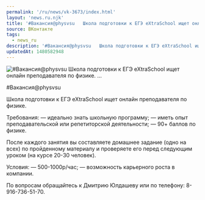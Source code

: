 ```yaml
---
permalink: '/ru/news/vk-3673/index.html'
layout: 'news.ru.njk'
title: '#Вакансия@physvsu   Школа подготовки к ЕГЭ eXtraSchool ищет онлайн преподавателя по физике. '
source: ВКонтакте
tags:
  - news_ru
description: '#Вакансия@physvsu   Школа подготовки к ЕГЭ eXtraSchool ищет онлайн преподавателя по физике. …'
updatedAt: 1480582948
---
```

![#Вакансия@physvsu   Школа подготовки к ЕГЭ eXtraSchool ищет онлайн преподавателя по физике. …](https://sun9-27.userapi.com/impf/c636330/v636330501/56736/jsVvpntoO5U.jpg?size=1280x853&quality=96&sign=009be1dada27f045cbe38d4bea36bd19&c_uniq_tag=B_vvZawumNVTwWxHvb5q7uXpnEsAkB7zMCBQR17pA9Q&type=album)

#Вакансия@physvsu

Школа подготовки к ЕГЭ eXtraSchool ищет онлайн преподавателя по физике.

Требования:
— идеально знать школьную программу;
— иметь опыт преподавательской или репетиторской деятельности;
— 90+ баллов по физике.

После каждого занятия вы составляете домашнее задание (одно на всех) по пройденному материалу и проверяете его перед следующим уроком (на курсе 20-30 человек).

Условия:
— 500-1000р/час;
— возможность карьерного роста в компании.

По вопросам обращайтесь к Дмитрию Юлдашеву или по телефону: 8-916-736-51-70.
